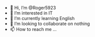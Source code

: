 - 👋 Hi, I’m @Roger5923
- 👀 I’m interested in IT
- 🌱 I’m currently learning English
- 💞️ I’m looking to collaborate on nothing
- 📫 How to reach me ...

<!---
Roger5923/Roger5923 is a ✨ special ✨ repository because its `README.md` (this file) appears on your GitHub profile.
You can click the Preview link to take a look at your changes.
--->
